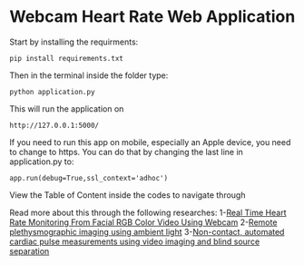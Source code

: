 # Webcam Heart Rate Web Application

Start by installing the requirments:
```
pip install requirements.txt 
```

Then in the terminal inside the folder type:
```
python application.py
```

This will run the application on 
```
http://127.0.0.1:5000/
```
If you need to run this app on mobile, especially an Apple device, you need to change to https.
You can do that by changing the last line in application.py to:
```
app.run(debug=True,ssl_context='adhoc')
```
View the Table of Content inside the codes to navigate through

Read more about this through the following researches:
1-[Real Time Heart Rate Monitoring From Facial RGB Color Video Using Webcam](https://ep.liu.se/ecp/129/002/ecp16129002.pdf)
2-[Remote plethysmographic imaging using ambient light](https://www.osapublishing.org/oe/fulltext.cfm?uri=oe-16-26-21434&id=175396)
3-[Non-contact, automated cardiac pulse measurements using video imaging and blind source separation](https://www.osapublishing.org/oe/fulltext.cfm?uri=oe-18-10-10762&id=199381)

